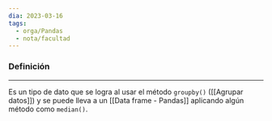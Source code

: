```yaml
---
dia: 2023-03-16
tags:
  - orga/Pandas
  - nota/facultad
---
```

### Definición
---
Es un tipo de dato que se logra al usar el método `groupby()` ([[Agrupar datos]]) y se puede lleva a un [[Data frame - Pandas]] aplicando algún método como `median()`.